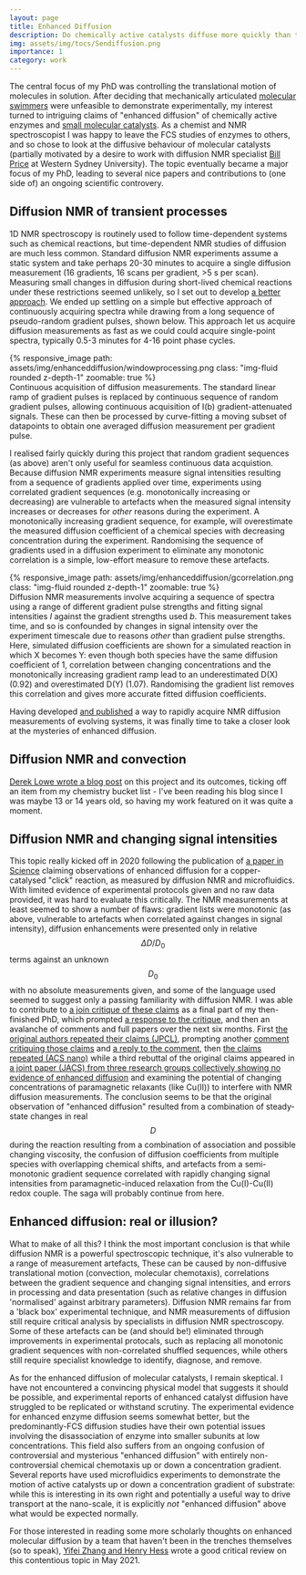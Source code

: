 ```yaml
---
layout: page
title: Enhanced Diffusion
description: Do chemically active catalysts diffuse more quickly than they should do?
img: assets/img/tocs/Sendiffusion.png
importance: 1
category: work
---
```


The central focus of my PhD was controlling the translational motion of molecules in solution. After deciding that mechanically articulated [molecular swimmers](https://tscmacdonald.github.io/projects/molecularswimming) were unfeasible to demonstrate experimentally, my interest turned to intriguing claims of "enhanced diffusion" of chemically active enzymes and [small molecular catalysts](https://onlinelibrary.wiley.com/doi/full/10.1002/anie.201509237). As a chemist and NMR spectroscopist I was happy to leave the FCS studies of enzymes to others, and so chose to look at the diffusive behaviour of molecular catalysts (partially motivated by a desire to work with diffusion NMR specialist [Bill Price](https://www.westernsydney.edu.au/staff_profiles/uws_profiles/professor_bill_price) at Western Sydney University). The topic eventually became a major focus of my PhD, leading to several nice papers and contributions to (one side of) an ongoing scientific controvery.

## Diffusion NMR of transient processes

1D NMR spectroscopy is routinely used to follow time-dependent systems such as chemical reactions, but time-dependent NMR studies of diffusion are much less common. Standard diffusion NMR experiments assume a static system and take perhaps 20-30 minutes to acquire a single diffusion measurement (16 gradients, 16 scans per gradient, >5 s per scan). Measuring small changes in diffusion during short-lived chemical reactions under these restrictions seemed unlikely, so I set out to develop [a better approach](https://dx.doi.org/10.1002/cphc.201900150). We ended up settling on a simple but effective approach of continuously acquiring spectra while drawing from a long sequence of pseudo-random gradient pulses, shown below. This approach let us acquire diffusion measurements as fast as we could could acquire single-point spectra, typically 0.5-3 minutes for 4-16 point phase cycles.

<div class="row mt-3">
    <div class="col-sm mt-3 mt-md-0">
        {% responsive_image path: assets/img/enhanceddiffusion/windowprocessing.png class: "img-fluid rounded z-depth-1" zoomable: true %}
    </div>
</div>
<div class="caption">
 Continuous acquisition of diffusion measurements. The standard linear ramp of gradient pulses is replaced by continuous sequence of random gradient pulses, allowing continuous acquisition of I(b) gradient-attenuated signals. These can then be processed by curve-fitting a moving subset of datapoints to obtain one averaged diffusion measurement per gradient pulse.
</div>

I realised fairly quickly during this project that random gradient sequences (as above) aren't only useful for seamless continuous data acquistion. Because diffusion NMR experiments measure signal intensities resulting from a sequence of gradients applied over time, experiments using correlated gradient sequences (e.g. monotonically increasing or decreasing) are vulnerable to artefacts when the measured signal intensity increases or decreases for <i>other</i> reasons during the experiment. A monotonically increasing gradient sequence, for example, will overestimate the measured diffusion coefficient of a chemical species with decreasing concentration during the experiment. Randomising the sequence of gradients used in a diffusion experiment to eliminate any monotonic correlation is a simple, low-effort measure to remove these artefacts. 

<div class="row mt-3">
    <div class="col-sm mt-3 mt-md-0">
        {% responsive_image path: assets/img/enhanceddiffusion/gcorrelation.png class: "img-fluid rounded z-depth-1" zoomable: true %}
    </div>
</div>
<div class="caption">
 Diffusion NMR measurements involve acquiring a sequence of spectra using a range of different gradient pulse strengths and fitting signal intensities <i>I</i> against the gradient strengths used <i>b</i>. This measurement takes time, and so is confounded by changes in signal intensity over the experiment timescale due to reasons <i>other</i> than gradient pulse strengths. Here, simulated diffusion coefficients are shown for a simulated reaction in which X becomes Y: even though both species have the same diffusion coefficient of 1, correlation between changing concentrations and the monotonically increasing gradient ramp lead to an underestimated D(X) (0.92) and overestimated D(Y) (1.07). Randomising the gradient list removes this correlation and gives more accurate fitted diffusion coefficients.
</div>

Having developed [and published](https://dx.doi.org/10.1002/cphc.201900150) a way to rapidly acquire NMR diffusion measurements of evolving systems, it was finally time to take a closer look at the mysteries of enhanced diffusion.

## Diffusion NMR and convection



[Derek Lowe wrote a blog post](https://www.science.org/content/blog-post/enhanced-diffusion-real-illusion) on this project and its outcomes, ticking off an item from my chemistry bucket list - I've been reading his blog since I was maybe 13 or 14 years old, so having my work featured on it was quite a moment.


## Diffusion NMR and changing signal intensities

This topic really kicked off in 2020 following the publication of [a paper in Science](https://www.science.org/doi/full/10.1126/science.aba8425) claiming observations of enhanced diffusion for a copper-catalysed "click" reaction, as measured by diffusion NMR and microfluidics. With limited evidence of experimental protocols given and no raw data provided, it was hard to evaluate this critically. The NMR measurements at least seemed to show a number of flaws: gradient lists were monotonic (as above, vulnerable to artefacts when correlated against changes in signal intensity), diffusion enhancements were presented only in relative $$\Delta D/D_0$$ terms against an unknown $$D_0$$ with no absolute measurements given, and some of the language used seemed to suggest only a passing familiarity with diffusion NMR. I was able to contribute to [a join critique of these claims](https://www.science.org/doi/10.1126/science.abe8322) as a final part of my then-finished PhD, which prompted [a response to the critique](https://www.science.org/doi/full/10.1126/science.abe8678), and then an avalanche of comments and full papers over the next six months. First [the original authors repeated their claims (JPCL)](https://pubs.acs.org/doi/abs/10.1021/acs.jpclett.1c00066), prompting another [comment critiquing those claims](https://pubs.acs.org/doi/abs/10.1021/acs.jpclett.1c00995) and [a reply to the comment](https://pubs.acs.org/doi/abs/10.1021/acs.jpclett.1c01312), then [the claims repeated (ACS nano)](https://pubs.acs.org/doi/full/10.1021/acsnano.1c05168) while a third rebuttal of the original claims appeared in [a joint paper (JACS) from three research groups collectively showing no evidence of enhanced diffusion](https://pubs.acs.org/doi/abs/10.1021/jacs.1c09455) and examining the potential of changing concentrations of paramagnetic relaxants (like Cu(II)) to interfere with NMR diffusion measurements. The conclusion seems to be that the original observation of "enhanced diffusion" resulted from a combination of steady-state changes in real $$D$$ during the reaction resulting from a combination of association and possible changing viscosity, the confusion of diffusion coefficients from multiple species with overlapping chemical shifts, and artefacts from a semi-monotonic gradient sequence correlated with rapidly changing signal intensities from paramagnetic-induced relaxation  from the Cu(I)-Cu(II) redox couple. The saga will probably continue from here.

## Enhanced diffusion: real or illusion?

What to make of all this? I think the most important conclusion is that while diffusion NMR is a powerful spectroscopic technique, it's also vulnerable to a range of measurement artefacts, These can be caused by non-diffusive translational motion (convection, molecular chemotaxis), correlations between the gradient sequence and changing signal intensities, and errors in processing and data presentation (such as relative changes in diffusion 'normalised' against arbitrary parameters). Diffusion NMR remains far from a 'black box' experimental technique, and NMR measurements of diffusion still require critical analysis by specialists in diffusion NMR spectroscopy. Some of these artefacts can be (and should be!) eliminated through improvements in experimental protocals, such as replacing all monotonic gradient sequences with non-correlated shuffled sequences, while others still require specialist knowledge to identify, diagnose, and remove.


As for the enhanced diffusion of molecular catalysts, I remain skeptical. I have not encountered a convincing physical model that suggests it should be possible, and experimental reports of enhanced catalyst diffusion have struggled to be replicated or withstand scrutiny. The experimental evidence for enhanced enzyme diffusion seems somewhat better, but the predominantly-FCS diffusion studies have their own potential issues involving the disassociation of enzyme into smaller subunits at low concentrations. This field also suffers from an ongoing confusion of controversial and mysterious "enhanced diffusion" with entirely non-controversial chemical chemotaxis up or down a concentration gradient. Several reports have used microfluidics experiments to demonstrate the motion of active catalysts up or down a concentration gradient of substrate: while this is interesting in its own right and potentially a useful way to drive transport at the nano-scale, it is explicitly _not_ "enhanced diffusion" above what would be expected normally.

For those interested in reading some more scholarly thoughts on enhanced molecular diffusion by a team that haven't been in the trenches themselves (so to speak), [Yifei Zhang and Henry Hess](https://www.nature.com/articles/s41570-021-00281-6) wrote a good critical review on this contentious topic in May 2021.